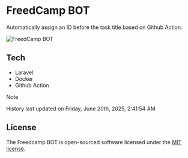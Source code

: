 # FreedCamp BOT

Automatically assign an ID before the task title based on Github Action.

![FreedCamp BOT](https://repository-images.githubusercontent.com/737932867/7d34798b-2680-471c-b089-a78a718d3d6a)

## Tech

- Laravel
- Docker
- Github Action

> [!NOTE]  
> History last updated on Friday, June 20th, 2025, 2:41:54 AM

## License

The Freedcamp BOT is open-sourced software licensed under the [MIT license](https://opensource.org/licenses/MIT).
